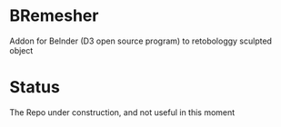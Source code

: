 # BRemesher

Addon for Belnder (D3 open source program) to retobologgy sculpted object

# Status

The Repo under construction, and not useful in this moment
